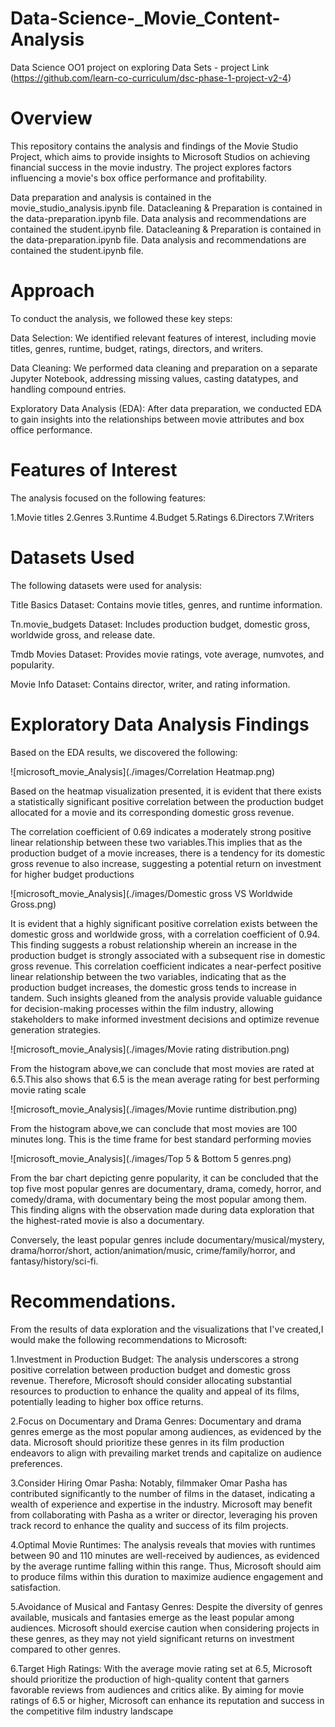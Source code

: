 # Data-Science-_Movie_Content-Analysis
Data Science OO1 project on exploring Data Sets  -  project Link (https://github.com/learn-co-curriculum/dsc-phase-1-project-v2-4)

# Overview
This repository contains the analysis and findings of the Movie Studio Project, which aims to provide insights to Microsoft Studios on achieving financial success in the movie industry. The project explores factors influencing a movie's box office performance and profitability.

Data preparation and analysis is contained in the movie_studio_analysis.ipynb file.
Datacleaning & Preparation is contained in the data-preparation.ipynb file.
Data analysis and recommendations are contained the student.ipynb file.
Datacleaning & Preparation is contained in the data-preparation.ipynb file. Data analysis and recommendations are contained the student.ipynb file.

# Approach
To conduct the analysis, we followed these key steps:

Data Selection: We identified relevant features of interest, including movie titles, genres, runtime, budget, ratings, directors, and writers.

Data Cleaning: We performed data cleaning and preparation on a separate Jupyter Notebook, addressing missing values, casting datatypes, and handling compound entries.

Exploratory Data Analysis (EDA): After data preparation, we conducted EDA to gain insights into the relationships between movie attributes and box office performance.

# Features of Interest
The analysis focused on the following features:

1.Movie titles
2.Genres
3.Runtime
4.Budget
5.Ratings
6.Directors
7.Writers

# Datasets Used
The following datasets were used for analysis:

Title Basics Dataset: Contains movie titles, genres, and runtime information.

Tn.movie_budgets Dataset: Includes production budget, domestic gross, worldwide gross, and release date.

Tmdb Movies Dataset: Provides movie ratings, vote average, numvotes, and popularity.

Movie Info Dataset: Contains director, writer, and rating information.

# Exploratory Data Analysis Findings
Based on the EDA results, we discovered the following:

![microsoft_movie_Analysis](./images/Correlation Heatmap.png)

Based on the heatmap visualization presented, it is evident that there exists a statistically significant positive correlation between the production budget allocated for a movie and its corresponding domestic gross revenue. 

The correlation coefficient of 0.69 indicates a moderately strong positive linear relationship between these two variables.This implies that as the production budget of a movie increases, there is a tendency for its domestic gross revenue to also increase, suggesting a potential return on investment for higher budget productions


![microsoft_movie_Analysis](./images/Domestic gross VS Worldwide Gross.png)

It is evident that a highly significant positive correlation exists between the domestic gross and worldwide gross, with a correlation coefficient of 0.94. This finding suggests a robust relationship wherein an increase in the production budget is strongly associated with a subsequent rise in domestic gross revenue. This correlation coefficient indicates a near-perfect positive linear relationship between the two variables, indicating that as the production budget increases, the domestic gross tends to increase in tandem. Such insights gleaned from the analysis provide valuable guidance for decision-making processes within the film industry, allowing stakeholders to make informed investment decisions and optimize revenue generation strategies.




![microsoft_movie_Analysis](./images/Movie rating distribution.png)

From the histogram above,we can conclude that most movies are rated at 6.5.This also shows that 6.5 is the mean average rating for best performing movie rating scale



![microsoft_movie_Analysis](./images/Movie runtime distribution.png)

From the histogram above,we can conclude that most movies are 100 minutes long. This is the time frame for best standard performing movies

![microsoft_movie_Analysis](./images/Top 5 & Bottom 5 genres.png)

From the bar chart depicting genre popularity, it can be concluded that the top five most popular genres are documentary, drama, comedy, horror, and comedy/drama, with documentary being the most popular among them. This finding aligns with the observation made during data exploration that the highest-rated movie is also a documentary.

Conversely, the least popular genres include documentary/musical/mystery, drama/horror/short, action/animation/music, crime/family/horror, and fantasy/history/sci-fi.


# Recommendations.

From the results of data exploration and the visualizations that I've created,I would make the following recommendations to Microsoft:

1.Investment in Production Budget: The analysis underscores a strong positive correlation between production budget and domestic gross revenue. Therefore, Microsoft should consider allocating substantial resources to production to enhance the quality and appeal of its films, potentially leading to higher box office returns.

2.Focus on Documentary and Drama Genres: Documentary and drama genres emerge as the most popular among audiences, as evidenced by the data. Microsoft should prioritize these genres in its film production endeavors to align with prevailing market trends and capitalize on audience preferences.

3.Consider Hiring Omar Pasha: Notably, filmmaker Omar Pasha has contributed significantly to the number of films in the dataset, indicating a wealth of experience and expertise in the industry. Microsoft may benefit from collaborating with Pasha as a writer or director, leveraging his proven track record to enhance the quality and success of its film projects.

4.Optimal Movie Runtimes: The analysis reveals that movies with runtimes between 90 and 110 minutes are well-received by audiences, as evidenced by the average runtime falling within this range. Thus, Microsoft should aim to produce films within this duration to maximize audience engagement and satisfaction.

5.Avoidance of Musical and Fantasy Genres: Despite the diversity of genres available, musicals and fantasies emerge as the least popular among audiences. Microsoft should exercise caution when considering projects in these genres, as they may not yield significant returns on investment compared to other genres.

6.Target High Ratings: With the average movie rating set at 6.5, Microsoft should prioritize the production of high-quality content that garners favorable reviews from audiences and critics alike. By aiming for movie ratings of 6.5 or higher, Microsoft can enhance its reputation and success in the competitive film industry landscape